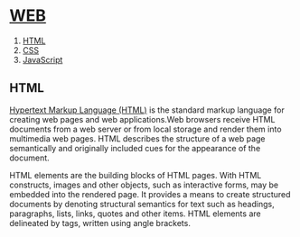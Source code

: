<!DOCTYPE html>
<html lang="en" dir="ltr">
  <head>
    <meta charset="utf-8">
    <title>WEB1 - html</title>
  </head>
  <body>
    <h1><a href="hi.html">WEB</a></h1>
    <ol>
      <li><a href="1.html">HTML</a></li>
      <li><a href="2.html">CSS</a></li>
      <li><a href="3.html">JavaScript</a></li>
    </ol>
    <h2>HTML</h2>
    <p><a href="#">Hypertext Markup Language (HTML)</a>
      is the standard markup language for creating web pages and web applications.Web browsers receive HTML documents from a web server or from local storage and render them into multimedia web pages. HTML describes the structure of a web page semantically and originally included cues for the appearance of the document.
    </p>
    <p>HTML elements are the building blocks of HTML pages. With HTML constructs, images and other objects, such as interactive forms, may be embedded into the rendered page. It provides a means to create structured documents by denoting structural semantics for text such as headings, paragraphs, lists, links, quotes and other items. HTML elements are delineated by tags, written using angle brackets.
    </p>
  </body>
</html>
